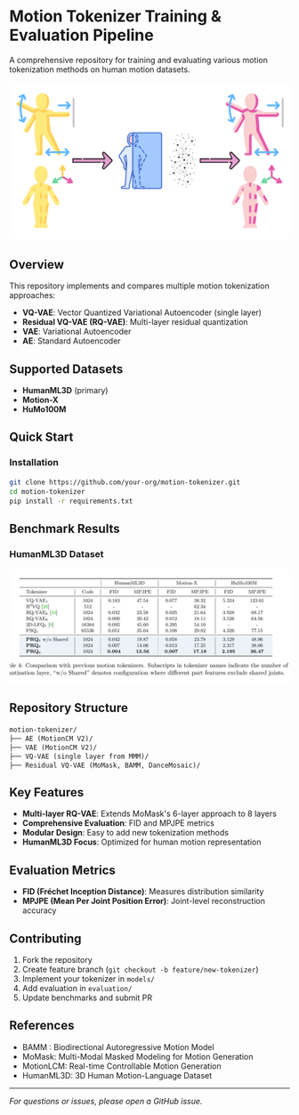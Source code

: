 # Motion Tokenizer Training & Evaluation Pipeline

A comprehensive repository for training and evaluating various motion tokenization methods on human motion datasets.

![Repository Structure](Misc/Motion-Tokenizer.png)

## Overview

This repository implements and compares multiple motion tokenization approaches:
- **VQ-VAE**: Vector Quantized Variational Autoencoder (single layer)
- **Residual VQ-VAE (RQ-VAE)**: Multi-layer residual quantization 
- **VAE**: Variational Autoencoder
- **AE**: Standard Autoencoder

## Supported Datasets

- **HumanML3D** (primary)
- **Motion-X** 
- **HuMo100M**

## Quick Start

### Installation
```bash
git clone https://github.com/your-org/motion-tokenizer.git
cd motion-tokenizer
pip install -r requirements.txt
```

## Benchmark Results

### HumanML3D Dataset

![Repository Structure](Misc/metrics.png)


## Repository Structure

```
motion-tokenizer/
├── AE (MotionCM V2)/
├── VAE (MotionCM V2)/
├── VQ-VAE (single layer from MMM)/
├── Residual VQ-VAE (MoMask, BAMM, DanceMosaic)/
```

## Key Features

- **Multi-layer RQ-VAE**: Extends MoMask's 6-layer approach to 8 layers
- **Comprehensive Evaluation**: FID and MPJPE metrics
- **Modular Design**: Easy to add new tokenization methods
- **HumanML3D Focus**: Optimized for human motion representation

## Evaluation Metrics

- **FID (Fréchet Inception Distance)**: Measures distribution similarity
- **MPJPE (Mean Per Joint Position Error)**: Joint-level reconstruction accuracy

## Contributing

1. Fork the repository
2. Create feature branch (`git checkout -b feature/new-tokenizer`)
3. Implement your tokenizer in `models/`
4. Add evaluation in `evaluation/`
5. Update benchmarks and submit PR

## References

- BAMM : Biodirectional Autoregressive Motion Model
- MoMask: Multi-Modal Masked Modeling for Motion Generation
- MotionLCM: Real-time Controllable Motion Generation
- HumanML3D: 3D Human Motion-Language Dataset

---

*For questions or issues, please open a GitHub issue.*
